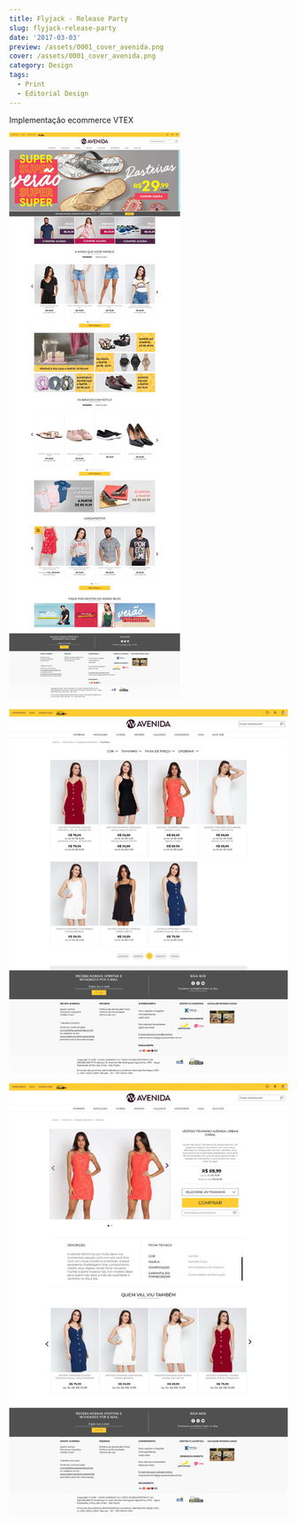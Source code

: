 ```yaml
---
title: Flyjack - Release Party
slug: flyjack-release-party
date: '2017-03-03'
preview: /assets/0001_cover_avenida.png
cover: /assets/0001_cover_avenida.png
category: Design
tags:
  - Print
  - Editorial Design
---
```

Implementação ecommerce VTEX

![](/assets/grupoavenida_01.jpg)

![](/assets/grupoavenida_02.jpg)

![](/assets/grupoavenida_03.jpg)
